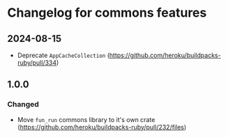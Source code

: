 # Changelog for commons features

## 2024-08-15

- Deprecate `AppCacheCollection` (https://github.com/heroku/buildpacks-ruby/pull/334)

## 1.0.0

### Changed

- Move `fun_run` commons library to it's own crate (https://github.com/heroku/buildpacks-ruby/pull/232/files)
